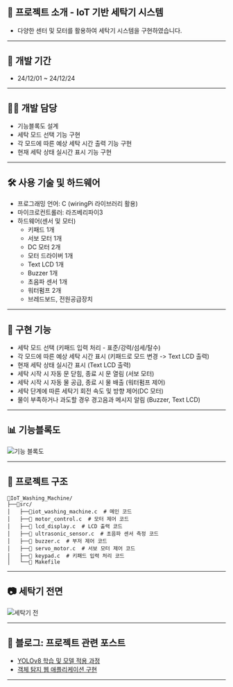 ## 📌 프로젝트 소개 - IoT 기반 세탁기 시스템
- 다양한 센터 및 모터를 활용하여 세탁기 시스템을 구현하였습니다.


---


## 📅 개발 기간
- 24/12/01 ~ 24/12/24


---


## 👨‍💻 개발 담당
- 기능블록도 설계
- 세탁 모드 선택 기능 구현
- 각 모드에 따른 예상 세탁 시간 출력 기능 구현
- 현재 세탁 상태 실시간 표시 기능 구현


---


## 🛠️ 사용 기술 및 하드웨어
- 프로그래밍 언어: C (wiringPi 라이브러리 활용)
- 마이크로컨트롤러: 라즈베리파이3
- 하드웨어(센서 및 모터)
  - 키패드 1개 
  - 서보 모터 1개
  - DC 모터 2개
  - 모터 드라이버 1개
  - Text LCD 1개
  - Buzzer 1개
  - 초음파 센서 1개
  - 워터펌프 2개
  - 브레드보드, 전원공급장치


---


## 🎯 구현 기능
- 세탁 모드 선택 (키패드 입력 처리 - 표준/강력/섬세/탈수)
- 각 모드에 따른 예상 세탁 시간 표시 (키패드로 모드 변경 -> Text LCD 출력)
- 현재 세탁 상태 실시간 표시 (Text LCD 출력)
- 세탁 시작 시 자동 문 닫힘, 종료 시 문 열림 (서보 모터)
- 세탁 시작 시 자동 물 공급, 종료 시 물 배출 (워터펌프 제어)
- 세탁 단계에 따른 세탁기 회전 속도 및 방향 제어(DC 모터)
- 물이 부족하거나 과도할 경우 경고음과 메시지 알림 (Buzzer, Text LCD)


---


## 📊 기능블록도
![기능 블록도](https://private-user-images.githubusercontent.com/122363990/418546220-5e922c63-8ee1-444c-8bc9-6515f3cefcf5.png?jwt=eyJhbGciOiJIUzI1NiIsInR5cCI6IkpXVCJ9.eyJpc3MiOiJnaXRodWIuY29tIiwiYXVkIjoicmF3LmdpdGh1YnVzZXJjb250ZW50LmNvbSIsImtleSI6ImtleTUiLCJleHAiOjE3NDEwMDAzOTYsIm5iZiI6MTc0MTAwMDA5NiwicGF0aCI6Ii8xMjIzNjM5OTAvNDE4NTQ2MjIwLTVlOTIyYzYzLThlZTEtNDQ0Yy04YmM5LTY1MTVmM2NlZmNmNS5wbmc_WC1BbXotQWxnb3JpdGhtPUFXUzQtSE1BQy1TSEEyNTYmWC1BbXotQ3JlZGVudGlhbD1BS0lBVkNPRFlMU0E1M1BRSzRaQSUyRjIwMjUwMzAzJTJGdXMtZWFzdC0xJTJGczMlMkZhd3M0X3JlcXVlc3QmWC1BbXotRGF0ZT0yMDI1MDMwM1QxMTA4MTZaJlgtQW16LUV4cGlyZXM9MzAwJlgtQW16LVNpZ25hdHVyZT0xZWQ4ZjE1MzI0MjY0N2Q1NjM1YjQ3OWE4MDRhOTBmMjA3MGEzNGM2MWRjOThlMGZhNjg4MjcxNjI4YTI0OGQ3JlgtQW16LVNpZ25lZEhlYWRlcnM9aG9zdCJ9.3FEO3Dd3MXiOSi23fhqNi1DCLsgYcQKQQIGsAs_hsR8)


---


## 📂 프로젝트 구조
```
📂IoT_Washing_Machine/
├──📂src/
│   ├──📂iot_washing_machine.c  # 메인 코드
│   ├──📂 motor_control.c  # 모터 제어 코드
│   ├──📂 lcd_display.c  # LCD 출력 코드
│   ├──📂 ultrasonic_sensor.c  # 초음파 센서 측정 코드
│   ├──📂 buzzer.c  # 부저 제어 코드
│   ├──📂 servo_motor.c  # 서보 모터 제어 코드
│   ├──📂 keypad.c  # 키패드 입력 처리 코드
│   └──📂 Makefile
```


---


## 📷 세탁기 전면
![세탁기 전](https://private-user-images.githubusercontent.com/122363990/418546274-f3077d20-78e9-4991-95b7-33c419efa86f.png?jwt=eyJhbGciOiJIUzI1NiIsInR5cCI6IkpXVCJ9.eyJpc3MiOiJnaXRodWIuY29tIiwiYXVkIjoicmF3LmdpdGh1YnVzZXJjb250ZW50LmNvbSIsImtleSI6ImtleTUiLCJleHAiOjE3NDEwMDA0MDcsIm5iZiI6MTc0MTAwMDEwNywicGF0aCI6Ii8xMjIzNjM5OTAvNDE4NTQ2Mjc0LWYzMDc3ZDIwLTc4ZTktNDk5MS05NWI3LTMzYzQxOWVmYTg2Zi5wbmc_WC1BbXotQWxnb3JpdGhtPUFXUzQtSE1BQy1TSEEyNTYmWC1BbXotQ3JlZGVudGlhbD1BS0lBVkNPRFlMU0E1M1BRSzRaQSUyRjIwMjUwMzAzJTJGdXMtZWFzdC0xJTJGczMlMkZhd3M0X3JlcXVlc3QmWC1BbXotRGF0ZT0yMDI1MDMwM1QxMTA4MjdaJlgtQW16LUV4cGlyZXM9MzAwJlgtQW16LVNpZ25hdHVyZT0yMzY1ZWNmNTU2M2I4ZDYzMzMwMjYzZDljYjI3Mjk1NzU2MTMwYjUxNTQzZjUwMWU0MGQxOThjZTA5YzQ1NmQwJlgtQW16LVNpZ25lZEhlYWRlcnM9aG9zdCJ9.t3myjZoZlfHOH3j1VcIFJRXHCdX6LVA1hV2a8SEX7CY)


---


## 🔗 블로그: 프로젝트 관련 포스트
- [YOLOv8 학습 및 모델 적용 과정](https://djjin02.tistory.com/205)
- [객체 탐지 웹 애플리케이션 구현](https://djjin02.tistory.com/207)


---

